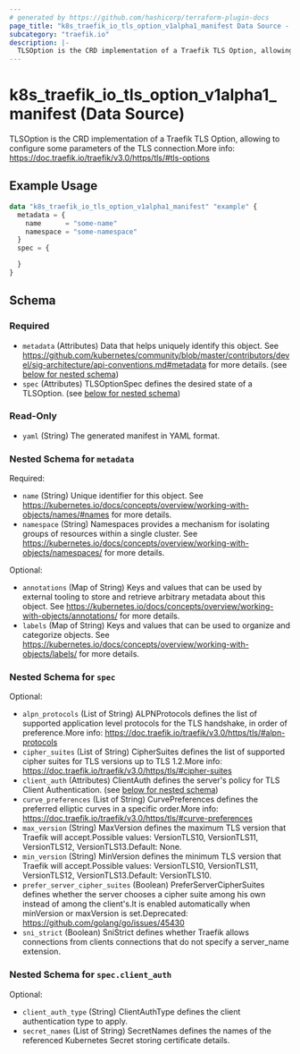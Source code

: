 ```yaml
---
# generated by https://github.com/hashicorp/terraform-plugin-docs
page_title: "k8s_traefik_io_tls_option_v1alpha1_manifest Data Source - terraform-provider-k8s"
subcategory: "traefik.io"
description: |-
  TLSOption is the CRD implementation of a Traefik TLS Option, allowing to configure some parameters of the TLS connection.More info: https://doc.traefik.io/traefik/v3.0/https/tls/#tls-options
---
```


# k8s_traefik_io_tls_option_v1alpha1_manifest (Data Source)

TLSOption is the CRD implementation of a Traefik TLS Option, allowing to configure some parameters of the TLS connection.More info: https://doc.traefik.io/traefik/v3.0/https/tls/#tls-options

## Example Usage

```terraform
data "k8s_traefik_io_tls_option_v1alpha1_manifest" "example" {
  metadata = {
    name      = "some-name"
    namespace = "some-namespace"
  }
  spec = {

  }
}
```

<!-- schema generated by tfplugindocs -->
## Schema

### Required

- `metadata` (Attributes) Data that helps uniquely identify this object. See https://github.com/kubernetes/community/blob/master/contributors/devel/sig-architecture/api-conventions.md#metadata for more details. (see [below for nested schema](#nestedatt--metadata))
- `spec` (Attributes) TLSOptionSpec defines the desired state of a TLSOption. (see [below for nested schema](#nestedatt--spec))

### Read-Only

- `yaml` (String) The generated manifest in YAML format.

<a id="nestedatt--metadata"></a>
### Nested Schema for `metadata`

Required:

- `name` (String) Unique identifier for this object. See https://kubernetes.io/docs/concepts/overview/working-with-objects/names/#names for more details.
- `namespace` (String) Namespaces provides a mechanism for isolating groups of resources within a single cluster. See https://kubernetes.io/docs/concepts/overview/working-with-objects/namespaces/ for more details.

Optional:

- `annotations` (Map of String) Keys and values that can be used by external tooling to store and retrieve arbitrary metadata about this object. See https://kubernetes.io/docs/concepts/overview/working-with-objects/annotations/ for more details.
- `labels` (Map of String) Keys and values that can be used to organize and categorize objects. See https://kubernetes.io/docs/concepts/overview/working-with-objects/labels/ for more details.


<a id="nestedatt--spec"></a>
### Nested Schema for `spec`

Optional:

- `alpn_protocols` (List of String) ALPNProtocols defines the list of supported application level protocols for the TLS handshake, in order of preference.More info: https://doc.traefik.io/traefik/v3.0/https/tls/#alpn-protocols
- `cipher_suites` (List of String) CipherSuites defines the list of supported cipher suites for TLS versions up to TLS 1.2.More info: https://doc.traefik.io/traefik/v3.0/https/tls/#cipher-suites
- `client_auth` (Attributes) ClientAuth defines the server's policy for TLS Client Authentication. (see [below for nested schema](#nestedatt--spec--client_auth))
- `curve_preferences` (List of String) CurvePreferences defines the preferred elliptic curves in a specific order.More info: https://doc.traefik.io/traefik/v3.0/https/tls/#curve-preferences
- `max_version` (String) MaxVersion defines the maximum TLS version that Traefik will accept.Possible values: VersionTLS10, VersionTLS11, VersionTLS12, VersionTLS13.Default: None.
- `min_version` (String) MinVersion defines the minimum TLS version that Traefik will accept.Possible values: VersionTLS10, VersionTLS11, VersionTLS12, VersionTLS13.Default: VersionTLS10.
- `prefer_server_cipher_suites` (Boolean) PreferServerCipherSuites defines whether the server chooses a cipher suite among his own instead of among the client's.It is enabled automatically when minVersion or maxVersion is set.Deprecated: https://github.com/golang/go/issues/45430
- `sni_strict` (Boolean) SniStrict defines whether Traefik allows connections from clients connections that do not specify a server_name extension.

<a id="nestedatt--spec--client_auth"></a>
### Nested Schema for `spec.client_auth`

Optional:

- `client_auth_type` (String) ClientAuthType defines the client authentication type to apply.
- `secret_names` (List of String) SecretNames defines the names of the referenced Kubernetes Secret storing certificate details.
